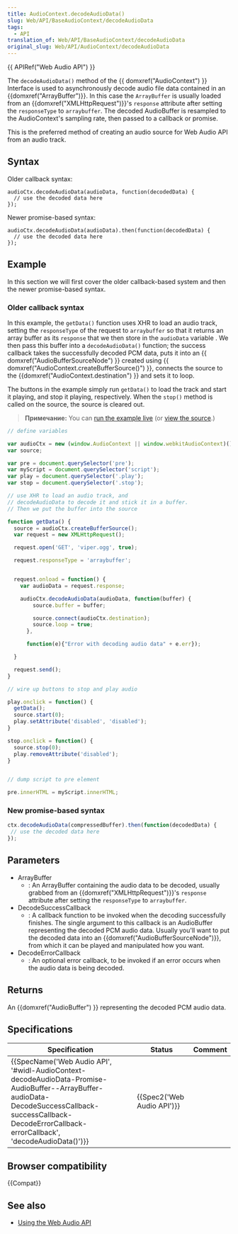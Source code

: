 ```yaml
---
title: AudioContext.decodeAudioData()
slug: Web/API/BaseAudioContext/decodeAudioData
tags:
  - API
translation_of: Web/API/BaseAudioContext/decodeAudioData
original_slug: Web/API/AudioContext/decodeAudioData
---
```


{{ APIRef("Web Audio API") }}

The `decodeAudioData()` method of the {{ domxref("AudioContext") }} Interface is used to asynchronously decode audio file data contained in an {{domxref("ArrayBuffer")}}. In this case the `ArrayBuffer` is usually loaded from an {{domxref("XMLHttpRequest")}}'s `response` attribute after setting the `responseType` to `arraybuffer`. The decoded AudioBuffer is resampled to the AudioContext's sampling rate, then passed to a callback or promise.

This is the preferred method of creating an audio source for Web Audio API from an audio track.

## Syntax

Older callback syntax:

```
audioCtx.decodeAudioData(audioData, function(decodedData) {
  // use the dec​oded data here
});
```

Newer promise-based syntax:

```
audioCtx.decodeAudioData(audioData).then(function(decodedData) {
  // use the decoded data here
});
```

## Example

In this section we will first cover the older callback-based system and then the newer promise-based syntax.

### Older callback syntax

In this example, the `getData()` function uses XHR to load an audio track, setting the `responseType` of the request to `arraybuffer` so that it returns an array buffer as its `response` that we then store in the `audioData` variable . We then pass this buffer into a `decodeAudioData()` function; the success callback takes the successfully decoded PCM data, puts it into an {{ domxref("AudioBufferSourceNode") }} created using {{ domxref("AudioContext.createBufferSource()") }}, connects the source to the {{domxref("AudioContext.destination") }} and sets it to loop.

The buttons in the example simply run `getData()` to load the track and start it playing, and stop it playing, respectively. When the `stop()` method is called on the source, the source is cleared out.

> **Примечание:** You can [run the example live](http://mdn.github.io/decode-audio-data/) (or [view the source](https://github.com/mdn/decode-audio-data).)

```js
// define variables

var audioCtx = new (window.AudioContext || window.webkitAudioContext)();
var source;

var pre = document.querySelector('pre');
var myScript = document.querySelector('script');
var play = document.querySelector('.play');
var stop = document.querySelector('.stop');

// use XHR to load an audio track, and
// decodeAudioData to decode it and stick it in a buffer.
// Then we put the buffer into the source

function getData() {
  source = audioCtx.createBufferSource();
  var request = new XMLHttpRequest();

  request.open('GET', 'viper.ogg', true);

  request.responseType = 'arraybuffer';


  request.onload = function() {
    var audioData = request.response;

    audioCtx.decodeAudioData(audioData, function(buffer) {
        source.buffer = buffer;

        source.connect(audioCtx.destination);
        source.loop = true;
      },

      function(e){"Error with decoding audio data" + e.err});

  }

  request.send();
}

// wire up buttons to stop and play audio

play.onclick = function() {
  getData();
  source.start(0);
  play.setAttribute('disabled', 'disabled');
}

stop.onclick = function() {
  source.stop(0);
  play.removeAttribute('disabled');
}


// dump script to pre element

pre.innerHTML = myScript.innerHTML;
```

### New promise-based syntax

```js
ctx.decodeAudioData(compressedBuffer).then(function(decodedData) {
 // use the decoded data here
});
```

## Parameters

- ArrayBuffer
  - : An ArrayBuffer containing the audio data to be decoded, usually grabbed from an {{domxref("XMLHttpRequest")}}'s `response` attribute after setting the `responseType` to `arraybuffer`.
- DecodeSuccessCallback
  - : A callback function to be invoked when the decoding successfully finishes. The single argument to this callback is an AudioBuffer representing the decoded PCM audio data. Usually you'll want to put the decoded data into an {{domxref("AudioBufferSourceNode")}}, from which it can be played and manipulated how you want.
- DecodeErrorCallback
  - : An optional error callback, to be invoked if an error occurs when the audio data is being decoded.

## Returns

An {{domxref("AudioBuffer") }} representing the decoded PCM audio data.

## Specifications

| Specification                                                                                                                                                                                                                                                                    | Status                               | Comment |
| -------------------------------------------------------------------------------------------------------------------------------------------------------------------------------------------------------------------------------------------------------------------------------- | ------------------------------------ | ------- |
| {{SpecName('Web Audio API', '#widl-AudioContext-decodeAudioData-Promise-AudioBuffer--ArrayBuffer-audioData-DecodeSuccessCallback-successCallback-DecodeErrorCallback-errorCallback', 'decodeAudioData()')}} | {{Spec2('Web Audio API')}} |         |

## Browser compatibility

{{Compat}}

## See also

- [Using the Web Audio API](/ru/docs/Web_Audio_API/Using_Web_Audio_API)
